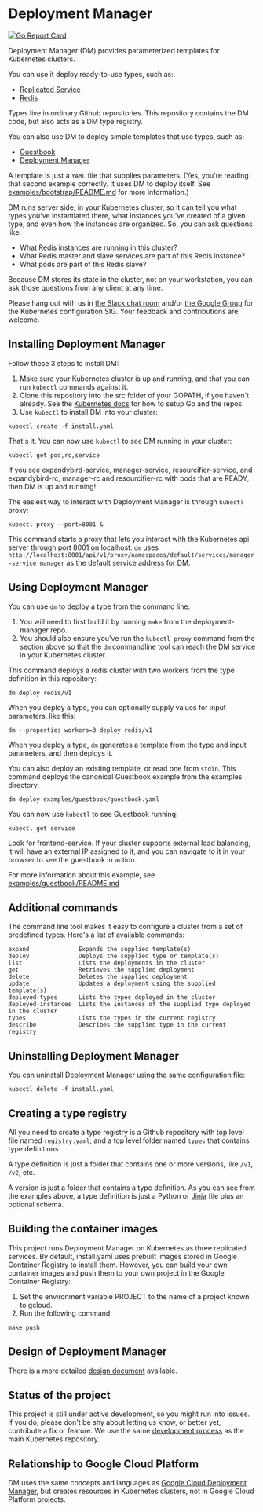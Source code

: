 # Deployment Manager

[![Go Report Card](http://goreportcard.com/badge/kubernetes/deployment-manager)](http://goreportcard.com/report/kubernetes/deployment-manager)

Deployment Manager (DM) provides parameterized templates for Kubernetes clusters.

You can use it deploy ready-to-use types, such as:
* [Replicated Service](types/replicatedservice/v1)
* [Redis](types/redis/v1)

Types live in ordinary Github repositories. This repository contains the DM
code, but also acts as a DM type registry.

You can also use DM to deploy simple templates that use types, such as:

* [Guestbook](examples/guestbook/guestbook.yaml)
* [Deployment Manager](examples/bootstrap/bootstrap.yaml)

A template is just a `YAML` file that supplies parameters. (Yes, you're reading
that second example correctly. It uses DM to deploy itself.
See [examples/bootstrap/README.md](examples/bootstrap/README.md) for more information.)

DM runs server side, in your Kubernetes cluster, so it can tell you what types
you've instantiated there, what instances you've created of a given type, and even
how the instances are organized. So, you can ask questions like:

* What Redis instances are running in this cluster?
* What Redis master and slave services are part of this Redis instance?
* What pods are part of this Redis slave?

Because DM stores its state in the cluster, not on your workstation, you can ask
those questions from any client at any time.

Please hang out with us in
[the Slack chat room](https://kubernetes.slack.com/messages/sig-configuration/)
and/or
[the Google Group](https://groups.google.com/forum/#!forum/kubernetes-sig-config)
for the Kubernetes configuration SIG. Your feedback and contributions are welcome.

## Installing Deployment Manager

Follow these 3 steps to install DM:

1. Make sure your Kubernetes cluster is up and running, and that you can run
`kubectl` commands against it.
1. Clone this repository into the src folder of your GOPATH, if you haven't already.
See the [Kubernetes docs](https://github.com/kubernetes/kubernetes/blob/master/docs/devel/development.md)
for how to setup Go and the repos.
1. Use `kubectl` to install DM into your cluster:

```
kubectl create -f install.yaml
```

That's it. You can now use `kubectl` to see DM running in your cluster:

```
kubectl get pod,rc,service
```

If you see expandybird-service, manager-service, resourcifier-service, and
expandybird-rc, manager-rc and resourcifier-rc with pods that are READY, then DM
is up and running!

The easiest way to interact with Deployment Manager is through `kubectl` proxy:

```
kubectl proxy --port=8001 &
```

This command starts a proxy that lets you interact with the Kubernetes api
server through port 8001 on localhost. `dm` uses
`http://localhost:8001/api/v1/proxy/namespaces/default/services/manager-service:manager`
as the default service address for DM.

## Using Deployment Manager

You can use `dm` to deploy a type from the command line:

1. You will need to first build it by running `make` from the deployment-manager
repo.
1. You should also ensure you've run the `kubectl proxy` command from the
section above so that the `dm` commandline tool can reach the DM service in your
Kubernetes cluster.

This command deploys a
redis cluster with two workers from the type definition in this repository:

```
dm deploy redis/v1
```

When you deploy a type, you can optionally supply values for input parameters,
like this:

```
dm --properties workers=3 deploy redis/v1
```

When you deploy a type, `dm` generates a template from the type and input 
parameters, and then deploys it. 

You can also deploy an existing template, or read one from `stdin`. This command
deploys the canonical Guestbook example from the examples directory:

```
dm deploy examples/guestbook/guestbook.yaml
```

You can now use `kubectl` to see Guestbook running:

```
kubectl get service
```

Look for frontend-service. If your cluster supports external load balancing, it
will have an external IP assigned to it, and you can navigate to it in your browser
to see the guestbook in action. 

For more information about this example, see [examples/guestbook/README.md](examples/guestbook/README.md)

## Additional commands

The command line tool makes it easy to configure a cluster from a set of predefined
types. Here's a list of available commands:

```
expand              Expands the supplied template(s)
deploy              Deploys the supplied type or template(s)
list                Lists the deployments in the cluster
get                 Retrieves the supplied deployment
delete              Deletes the supplied deployment
update              Updates a deployment using the supplied template(s)
deployed-types      Lists the types deployed in the cluster
deployed-instances  Lists the instances of the supplied type deployed in the cluster
types               Lists the types in the current registry
describe            Describes the supplied type in the current registry

```

## Uninstalling Deployment Manager

You can uninstall Deployment Manager using the same configuration file:

```
kubectl delete -f install.yaml
```

## Creating a type registry

All you need to create a type registry is a Github repository with top level file
named `registry.yaml`, and a top level folder named `types` that contains type definitions. 

A type definition is just a folder that contains one or more versions, like `/v1`, 
`/v2`, etc.

A version is just a folder that contains a type definition. As you can see from the
examples above, a type definition is just a Python or [Jinja](http://jinja.pocoo.org/)
file plus an optional schema.

## Building the container images

This project runs Deployment Manager on Kubernetes as three replicated services.
By default, install.yaml uses prebuilt images stored in Google Container Registry
to install them. However, you can build your own container images and push them
to your own project in the Google Container Registry: 

1. Set the environment variable PROJECT to the name of a project known to gcloud.
1. Run the following command:

```
make push
```

## Design of Deployment Manager

There is a more detailed [design document](docs/design/design.md) available.

## Status of the project

This project is still under active development, so you might run into issues. If
you do, please don't be shy about letting us know, or better yet, contribute a
fix or feature. We use the same [development process](CONTRIBUTING.md) as the main 
Kubernetes repository.

## Relationship to Google Cloud Platform
DM uses the same concepts and languages as
[Google Cloud Deployment Manager](https://cloud.google.com/deployment-manager/overview),
but creates resources in Kubernetes clusters, not in Google Cloud Platform projects.



